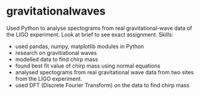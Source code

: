 # gravitationalwaves
Used Python to analyse spectograms from real gravitational-wave data of the LIGO experiment. Look at brief to see exact assignment.
Skills:
 - used pandas, numpy, matplotlib modules in Python
 - research on gravitiational waves
 - modelled data to find chirp mass
 - found best fit value of chirp mass using normal equations
 - analysed spectograms from real gravitational wave data from two sites from the LIGO experiment. 
 - used DFT (Discrete Fourier Transform) on the data to find chirp mass

 
 
